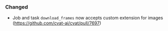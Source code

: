 ### Changed

- Job and task `download_frames` now accepts custom extension for images
  (<https://github.com/cvat-ai/cvat/pull/7697>)
